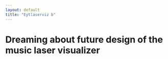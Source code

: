 ```yaml
---
layout: default
title: "Eytlaserviz b"
---
```


# Dreaming about future design of the music laser visualizer

